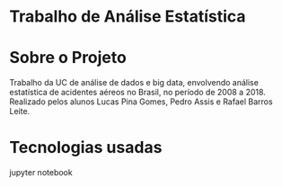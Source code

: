 # Trabalho de Análise Estatística
# Sobre o Projeto
Trabalho da UC de análise de dados e big data, envolvendo análise estatística de acidentes aéreos no Brasil, no período de 2008 a 2018.
Realizado pelos alunos Lucas Pina Gomes, Pedro Assis e Rafael Barros Leite.
# Tecnologias usadas
jupyter notebook
